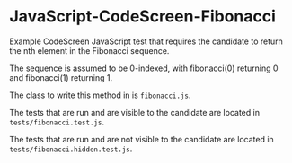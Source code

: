 # JavaScript-CodeScreen-Fibonacci
Example CodeScreen JavaScript test that requires the candidate to return the nth element in the Fibonacci sequence.

The sequence is assumed to be 0-indexed, with fibonacci(0) returning 0 and fibonacci(1) returning 1.

The class to write this method in is `fibonacci.js`.

The tests that are run and are visible to the candidate are located in `tests/fibonacci.test.js`.

The tests that are run and are not visible to the candidate are located in `tests/fibonacci.hidden.test.js`.

